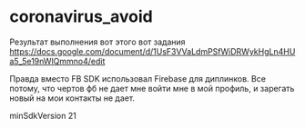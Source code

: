 # coronavirus_avoid
Результат выполнения вот этого вот задания
https://docs.google.com/document/d/1UsF3VVaLdmPSfWiDRWykHgLn4HUa5_5e19nWlQmmno4/edit

Правда вместо FB SDK использовал Firebase для диплинков. Все потому, что чертов фб не дает мне войти мне в мой профиль, и зарегать новый на мои контакты не дает.

minSdkVersion 21

